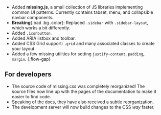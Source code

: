 
 - Added **missing.js**, a small collection of JS libraries implementing common UI patterns.
   Currently contains tabset, menu, and collapsible navbar components.
 - **Breaking**{.bad .bg .color}: Replaced `.sidebar` with `.sidebar-layout`, which works a bit differently.
 - Added `.iconbutton`.
 - Added ARIA listbox and toolbar.
 - Added CSS Grid support: `.grid` and many associated classes to create your layout.
 - Added a few missing utilities for setting `justify-content`, `padding`, `margin`.
{.flow-gap}


## For developers
 - The source code of missing.css was completely reorganized! The source files
   now line up with the pages of the documentation to make it easier to find
   code.
 - Speaking of the docs, they have also received a subtle reorganization.
 - The development server will now build changes to the CSS _way_ faster.

